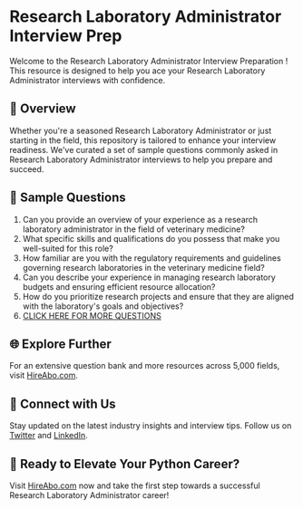 # Research Laboratory Administrator Interview Prep

Welcome to the Research Laboratory Administrator Interview Preparation ! This resource is designed to help you ace your Research Laboratory Administrator interviews with confidence.

## 🚀 Overview

Whether you're a seasoned Research Laboratory Administrator or just starting in the field, this repository is tailored to enhance your interview readiness. We've curated a set of sample questions commonly asked in Research Laboratory Administrator interviews to help you prepare and succeed.

## 📝 Sample Questions

1. Can you provide an overview of your experience as a research laboratory administrator in the field of veterinary medicine?
2. What specific skills and qualifications do you possess that make you well-suited for this role?
3. How familiar are you with the regulatory requirements and guidelines governing research laboratories in the veterinary medicine field?
4. Can you describe your experience in managing research laboratory budgets and ensuring efficient resource allocation?
5. How do you prioritize research projects and ensure that they are aligned with the laboratory's goals and objectives?
6. [CLICK HERE FOR MORE QUESTIONS](https://hireabo.com/job/24_2_23/Research%20Laboratory%20Administrator)

## 🌐 Explore Further

For an extensive question bank and more resources across 5,000 fields, visit [HireAbo.com](https://www.hireabo.com).

## 📱 Connect with Us

Stay updated on the latest industry insights and interview tips. Follow us on [Twitter](https://twitter.com/hireabo) and [LinkedIn](https://www.linkedin.com/in/hire-abo-3609972a8/).

## 🚀 Ready to Elevate Your Python Career?

Visit [HireAbo.com](https://www.hireabo.com) now and take the first step towards a successful Research Laboratory Administrator career!